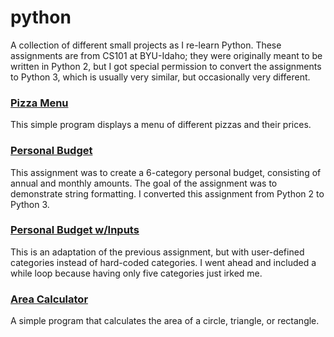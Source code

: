 # python
A collection of different small projects as I re-learn Python. These assignments are from CS101 at BYU-Idaho; they were originally meant to be written in Python 2, but I got special permission to convert the assignments to Python 3, which is usually very similar, but occasionally very different.

### [Pizza Menu](../pizza_menu/pizza_menu.py)
This simple program displays a menu of different pizzas and their prices.

### [Personal Budget](../personal_budget/personal_budget.py)
This assignment was to create a 6-category personal budget, consisting of annual and monthly amounts. The goal of the assignment was to demonstrate string formatting. I converted this assignment from Python 2 to Python 3.

### [Personal Budget w/Inputs](../personal_budget_inputs/personal_budget_inputs.py)
This is an adaptation of the previous assignment, but with user-defined categories instead of hard-coded categories. I went ahead and included a while loop because having only five categories just irked me.

### [Area Calculator](../area_calculator/area_calculator.py)
A simple program that calculates the area of a circle, triangle, or rectangle.
